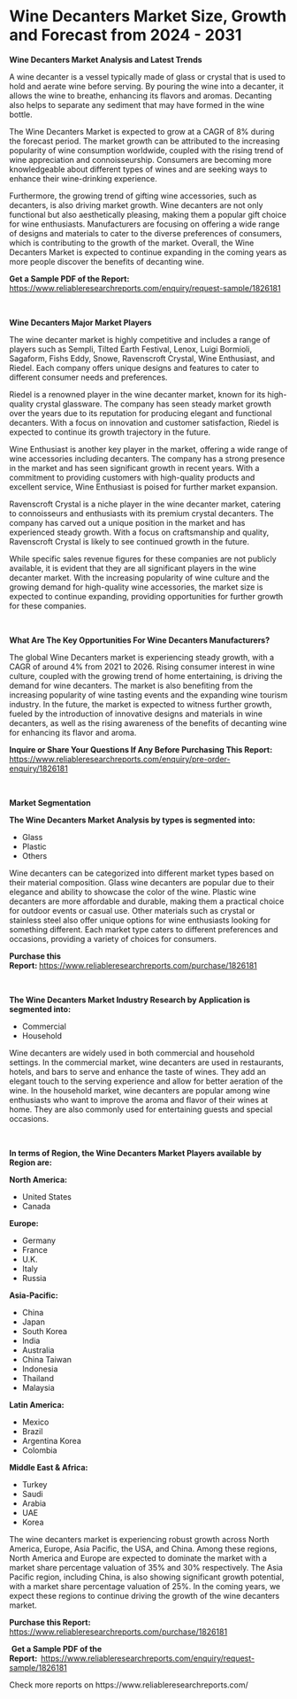 <p><h1>Wine Decanters Market Size, Growth and Forecast from 2024 - 2031</h1></p><p><strong>Wine Decanters Market Analysis and Latest Trends</strong></p>
<p><p>A wine decanter is a vessel typically made of glass or crystal that is used to hold and aerate wine before serving. By pouring the wine into a decanter, it allows the wine to breathe, enhancing its flavors and aromas. Decanting also helps to separate any sediment that may have formed in the wine bottle.</p><p>The Wine Decanters Market is expected to grow at a CAGR of 8% during the forecast period. The market growth can be attributed to the increasing popularity of wine consumption worldwide, coupled with the rising trend of wine appreciation and connoisseurship. Consumers are becoming more knowledgeable about different types of wines and are seeking ways to enhance their wine-drinking experience.</p><p>Furthermore, the growing trend of gifting wine accessories, such as decanters, is also driving market growth. Wine decanters are not only functional but also aesthetically pleasing, making them a popular gift choice for wine enthusiasts. Manufacturers are focusing on offering a wide range of designs and materials to cater to the diverse preferences of consumers, which is contributing to the growth of the market. Overall, the Wine Decanters Market is expected to continue expanding in the coming years as more people discover the benefits of decanting wine.</p></p>
<p><strong>Get a Sample PDF of the Report:&nbsp;</strong> <a href="https://www.reliableresearchreports.com/enquiry/request-sample/1826181">https://www.reliableresearchreports.com/enquiry/request-sample/1826181</a></p>
<p>&nbsp;</p>
<p><strong>Wine Decanters Major Market Players</strong></p>
<p><p>The wine decanter market is highly competitive and includes a range of players such as Sempli, Tilted Earth Festival, Lenox, Luigi Bormioli, Sagaform, Fishs Eddy, Snowe, Ravenscroft Crystal, Wine Enthusiast, and Riedel. Each company offers unique designs and features to cater to different consumer needs and preferences.</p><p>Riedel is a renowned player in the wine decanter market, known for its high-quality crystal glassware. The company has seen steady market growth over the years due to its reputation for producing elegant and functional decanters. With a focus on innovation and customer satisfaction, Riedel is expected to continue its growth trajectory in the future.</p><p>Wine Enthusiast is another key player in the market, offering a wide range of wine accessories including decanters. The company has a strong presence in the market and has seen significant growth in recent years. With a commitment to providing customers with high-quality products and excellent service, Wine Enthusiast is poised for further market expansion.</p><p>Ravenscroft Crystal is a niche player in the wine decanter market, catering to connoisseurs and enthusiasts with its premium crystal decanters. The company has carved out a unique position in the market and has experienced steady growth. With a focus on craftsmanship and quality, Ravenscroft Crystal is likely to see continued growth in the future.</p><p>While specific sales revenue figures for these companies are not publicly available, it is evident that they are all significant players in the wine decanter market. With the increasing popularity of wine culture and the growing demand for high-quality wine accessories, the market size is expected to continue expanding, providing opportunities for further growth for these companies.</p></p>
<p>&nbsp;</p>
<p><strong>What Are The Key Opportunities For Wine Decanters Manufacturers?</strong></p>
<p><p>The global Wine Decanters market is experiencing steady growth, with a CAGR of around 4% from 2021 to 2026. Rising consumer interest in wine culture, coupled with the growing trend of home entertaining, is driving the demand for wine decanters. The market is also benefiting from the increasing popularity of wine tasting events and the expanding wine tourism industry. In the future, the market is expected to witness further growth, fueled by the introduction of innovative designs and materials in wine decanters, as well as the rising awareness of the benefits of decanting wine for enhancing its flavor and aroma.</p></p>
<p><strong>Inquire or Share Your Questions If Any Before Purchasing This Report:</strong> <a href="https://www.reliableresearchreports.com/enquiry/pre-order-enquiry/1826181">https://www.reliableresearchreports.com/enquiry/pre-order-enquiry/1826181</a></p>
<p>&nbsp;</p>
<p><strong>Market Segmentation</strong></p>
<p><strong>The Wine Decanters Market Analysis by types is segmented into:</strong></p>
<p><ul><li>Glass</li><li>Plastic</li><li>Others</li></ul></p>
<p><p>Wine decanters can be categorized into different market types based on their material composition. Glass wine decanters are popular due to their elegance and ability to showcase the color of the wine. Plastic wine decanters are more affordable and durable, making them a practical choice for outdoor events or casual use. Other materials such as crystal or stainless steel also offer unique options for wine enthusiasts looking for something different. Each market type caters to different preferences and occasions, providing a variety of choices for consumers.</p></p>
<p><strong>Purchase this Report:&nbsp;</strong><a href="https://www.reliableresearchreports.com/purchase/1826181">https://www.reliableresearchreports.com/purchase/1826181</a></p>
<p>&nbsp;</p>
<p><strong>The Wine Decanters Market Industry Research by Application is segmented into:</strong></p>
<p><ul><li>Commercial</li><li>Household</li></ul></p>
<p><p>Wine decanters are widely used in both commercial and household settings. In the commercial market, wine decanters are used in restaurants, hotels, and bars to serve and enhance the taste of wines. They add an elegant touch to the serving experience and allow for better aeration of the wine. In the household market, wine decanters are popular among wine enthusiasts who want to improve the aroma and flavor of their wines at home. They are also commonly used for entertaining guests and special occasions.</p></p>
<p>&nbsp;</p>
<p><strong>In terms of Region, the Wine Decanters Market Players available by Region are:</strong></p>
<p>
    <p> <strong> North America: </strong>
        <ul>
            <li>United States</li>
            <li>Canada</li>
        </ul>
        </p> 
    <p> <strong> Europe: </strong>
        <ul>
            <li>Germany</li>
            <li>France</li>
            <li>U.K.</li>
            <li>Italy</li>
            <li>Russia</li>
        </ul>
        </p> 
    <p> <strong> Asia-Pacific: </strong>
        <ul>
            <li>China</li>
            <li>Japan</li>
            <li>South Korea</li>
            <li>India</li>
            <li>Australia</li>
            <li>China Taiwan</li>
            <li>Indonesia</li>
            <li>Thailand</li>
            <li>Malaysia</li>
        </ul>
        </p> 
    <p> <strong> Latin America: </strong>
        <ul>
            <li>Mexico</li>
            <li>Brazil</li>
            <li>Argentina Korea</li>
            <li>Colombia</li>
        </ul>
        </p> 
    <p> <strong> Middle East & Africa: </strong>
        <ul>
            <li>Turkey</li>
            <li>Saudi</li>
            <li>Arabia</li>
            <li>UAE</li>
            <li>Korea</li>
        </ul>
    </p>
    </p>
<p><p>The wine decanters market is experiencing robust growth across North America, Europe, Asia Pacific, the USA, and China. Among these regions, North America and Europe are expected to dominate the market with a market share percentage valuation of 35% and 30% respectively. The Asia Pacific region, including China, is also showing significant growth potential, with a market share percentage valuation of 25%. In the coming years, we expect these regions to continue driving the growth of the wine decanters market.</p></p>
<p><strong>Purchase this Report: </strong><a href="https://www.reliableresearchreports.com/purchase/1826181">https://www.reliableresearchreports.com/purchase/1826181</a></p>
<p>&nbsp;<strong>Get a Sample PDF of the Report:&nbsp;&nbsp;</strong><a href="https://www.reliableresearchreports.com/enquiry/request-sample/1826181">https://www.reliableresearchreports.com/enquiry/request-sample/1826181</a></p>
<p><strong></strong></p>
<p>Check more reports on https://www.reliableresearchreports.com/</p>